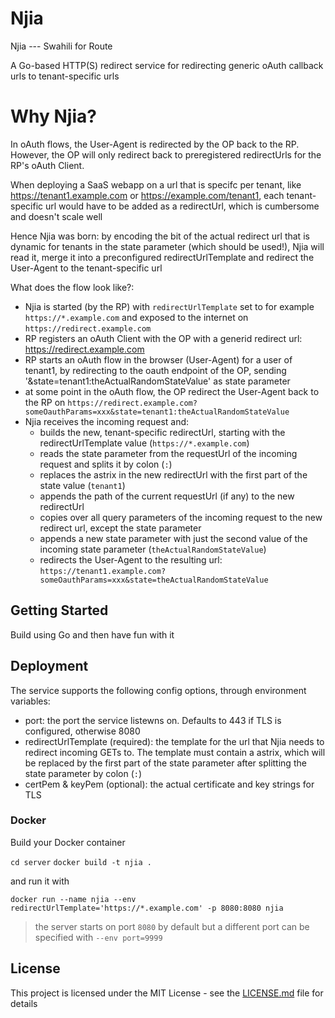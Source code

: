 # Njia

Njia --- Swahili for Route

A Go-based HTTP(S) redirect service for redirecting generic oAuth callback urls to tenant-specific urls 

# Why Njia?
In oAuth flows, the User-Agent is redirected by the OP back to the RP. However, the OP will only redirect back to preregistered redirectUrls for the RP's oAuth Client.

When deploying a SaaS webapp on a url that is specifc per tenant, like https://tenant1.example.com or https://example.com/tenant1, each tenant-specific url would have to be added as a redirectUrl, which is cumbersome and doesn't scale well

Hence Njia was born: by encoding the bit of the actual redirect url that is dynamic for tenants in the state parameter (which should be used!), Njia will read it, merge it into a preconfigured redirectUrlTemplate and redirect the User-Agent to the tenant-specific url 

What does the flow look like?:
- Njia is started (by the RP) with `redirectUrlTemplate` set to for example `https://*.example.com` and exposed to the internet on `https://redirect.example.com`
- RP registers an oAuth Client with the OP with a generid redirect url: https://redirect.example.com
- RP starts an oAuth flow in the browser (User-Agent) for a user of tenant1, by redirecting to the oauth endpoint of the OP, sending '&state=tenant1:theActualRandomStateValue' as state parameter  
- at some point in the oAuth flow, the OP redirect the User-Agent back to the RP on `https://redirect.example.com?someOauthParams=xxx&state=tenant1:theActualRandomStateValue`
- Njia receives the incoming request and:
  - builds the new, tenant-specific redirectUrl, starting with the redirectUrlTemplate value (`https://*.example.com`)
  - reads the state parameter from the requestUrl of the incoming request and splits it by colon (`:`)
  - replaces the astrix in the new redirectUrl with the first part of the state value (`tenant1`)
  - appends the path of the current requestUrl (if any) to the new redirectUrl
  - copies over all query parameters of the incoming request to the new redirect url, except the state parameter
  - appends a new state parameter with just the second value of the incoming state parameter (`theActualRandomStateValue`)
  - redirects the User-Agent to the resulting url: `https://tenant1.example.com?someOauthParams=xxx&state=theActualRandomStateValue`

## Getting Started
Build using Go and then have fun with it

## Deployment

The service supports the following config options, through environment variables:
- port: the port the service listewns on. Defaults to 443 if TLS is configured, otherwise 8080
- redirectUrlTemplate (required): the template for the url that Njia needs to redirect incoming GETs to. The template must contain a astrix, which will be replaced by the first part of the state parameter after splitting the state parameter by colon (`:`) 
- certPem & keyPem (optional): the actual certificate and key strings for TLS 

### Docker

Build your Docker container

`cd server`
`docker build -t njia .`

and run it with 

`docker run --name njia --env redirectUrlTemplate='https://*.example.com' -p 8080:8080 njia`

> the server starts on port `8080` by default but a different port can be specified with `--env port=9999`

## License

This project is licensed under the MIT License - see the [LICENSE.md](LICENSE.md) file for details

